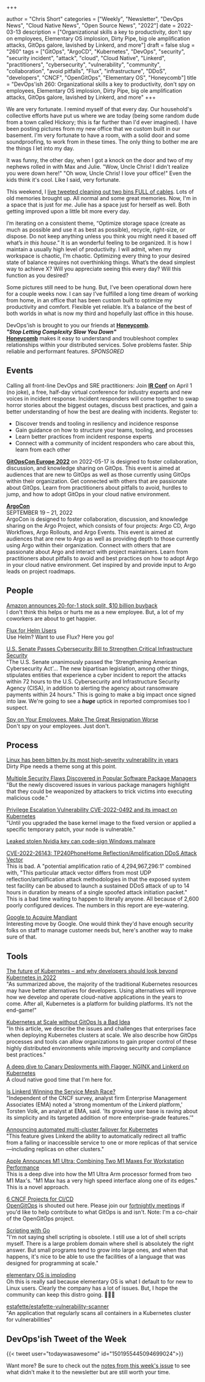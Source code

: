+++

author = "Chris Short"
categories = ["Weekly", "Newsletter", "DevOps News", "Cloud Native News", "Open Source News", "2022"]
date = 2022-03-13
description = ["Organizational skills a key to productivity, don't spy on employees, Elementary OS implosion, Dirty Pipe, big ole amplification attacks, GitOps galore, lavished by Linkerd, and more"]
draft = false
slug = "260"
tags = ["GitOps", "ArgoCD", "Kubernetes", "DevOps", "security", "security incident", "attack", "cloud", "Cloud Native", "Linkerd", "practitioners", "cybersecurity", "vulnerability", "community", "collaboration", "avoid pitfalls", "Flux", "infrastructure", "DDoS", "developers", "CNCF", "OpenGitOps", "Elementary OS", "Honeycomb"]
title = "DevOps'ish 260: Organizational skills a key to productivity, don't spy on employees, Elementary OS implosion, Dirty Pipe, big ole amplification attacks, GitOps galore, lavished by Linkerd, and more"
+++

We are very fortunate. I remind myself of that every day. Our household's collective efforts have put us where we are today (being some random dude from a town called Hickory; this is far further than I'd ever imagined). I have been posting pictures from my new office that we custom built in our basement. I'm very fortunate to have a room, with a solid door and some soundproofing, to work from in these times. The only thing to bother me are the things I let into my day.

It was funny, the other day, when I got a knock on the door and two of my nephews rolled in with Max and Julie. "Wow, Uncle Chris! I didn't realize you were down here!" "Oh wow, Uncle Chris! I love your office!" Even the kids think it's cool. Like I said, very fortunate.

This weekend, I [live tweeted cleaning out two bins FULL of cables](https://twitter.com/ChrisShort/status/1502649910415474688?utm_campaign=devopsish&utm_source=newsletter&utm_medium=text). Lots of old memories brought up. All normal and some great memories. Now, I'm in a space that is just for *me*. Julie has a space just for herself as well. Both getting improved upon a little bit more every day.

I’m iterating on a consistent theme, “Optimize storage space (create as much as possible and use it as best as possible), recycle, right-size, or dispose. Do not keep anything unless you think you might need it based off what’s *in this house*.” It is an wonderful feeling to be organized. It is how I maintain a usually high level of productivity. I will admit, when my workspace is chaotic, I’m chaotic. Optimizing every thing to your desired state of balance requires not overthinking things. What’s the dead simplest way to achieve X? Will you appreciate seeing this every day? Will this function as you desired?

Some pictures still need to be hung. But, I’ve been operational down here for a couple weeks now. I can say I’ve fulfilled a long time dream of working from home, in an office that has been custom built to optimize my productivity and comfort. Flexible yet reliable. It’s a balance of the best of both worlds in what is now my third and hopefully last office in this house.

DevOps'ish is brought to you our friends at [**Honeycomb**](https://ui.honeycomb.io/signup?&utm_source=devopsish&utm_medium=newsletter&utm_campaign=ad&utm_content=product-signup).  
***"Stop Letting Complexity Slow You Down"***  
[**Honeycomb**](https://ui.honeycomb.io/signup?&utm_source=devopsish&utm_medium=newsletter&utm_campaign=ad&utm_content=product-signup) makes it easy to understand and troubleshoot complex relationships within your distributed services. Solve problems faster. Ship reliable and performant features. *SPONSORED*

## Events

Calling all front-line DevOps and SRE practitioners: Join [**IR Conf**](https://www.irconf.io/?utm_source=newsletter&utm_medium=258&utm_campaign=devopsish) on April 1 (no joke), a free, half-day virtual conference for industry experts and new voices in incident response. Incident responders will come together to swap horror stories about the biggest outages, discuss best practices, and gain a better understanding of how the best are dealing with incidents. Register to:

* Discover trends and tooling in resiliency and incidence response
* Gain guidance on how to structure your teams, tooling, and processes
* Learn better practices from incident response experts
* Connect with a community of incident responders who care about this, learn from each other

[**GitOpsCon Europe 2022**](https://events.linuxfoundation.org/gitopscon-europe/?utm_source=newsletter&utm_medium=258&utm_campaign=devopsish) on 2022-05-17 is designed to foster collaboration, discussion, and knowledge sharing on GitOps. This event is aimed at audiences that are new to GitOps as well as those currently using GitOps within their organization. Get connected with others that are passionate about GitOps. Learn from practitioners about pitfalls to avoid, hurdles to jump, and how to adopt GitOps in your cloud native environment.

[**ArgoCon**](https://events.linuxfoundation.org/argocon/)  
SEPTEMBER 19 – 21, 2022  
ArgoCon is designed to foster collaboration, discussion, and knowledge sharing on the Argo Project, which consists of four projects: Argo CD, Argo Workflows, Argo Rollouts, and Argo Events. This event is aimed at audiences that are new to Argo as well as providing depth to those currently using Argo within their organization. Connect with others that are passionate about Argo and interact with project maintainers. Learn from practitioners about pitfalls to avoid and best practices on how to adopt Argo in your cloud native environment. Get inspired by and provide input to Argo leads on project roadmaps.

## People

[Amazon announces 20-for-1 stock split, $10 billion buyback](https://www.cnbc.com/2022/03/09/amazon-announces-20-for-1-stock-split-10-billion-buyback.html)  
I don't think this helps or hurts me as a new employee. But, a lot of my coworkers are about to get happier.

[Flux for Helm Users](https://youtu.be/r_vKf5l1D1M)  
Use Helm? Want to use Flux? Here you go!

[U.S. Senate Passes Cybersecurity Bill to Strengthen Critical Infrastructure Security](https://thehackernews.com/2022/03/us-senate-passes-cybersecurity-bill-to.html)  
"The U.S. Senate unanimously passed the 'Strengthening American Cybersecurity Act'... The new bipartisan legislation, among other things, stipulates entities that experience a cyber incident to report the attacks within 72 hours to the U.S. Cybersecurity and Infrastructure Security Agency (CISA), in addition to alerting the agency about ransomware payments within 24 hours." This is going to make a big impact once signed into law. We're going to see a ***huge*** uptick in reported compromises too I suspect.

[Spy on Your Employees, Make The Great Resignation Worse](https://news.crunchbase.com/news/great-resignation-worse-employee-retention/)  
Don't spy on your employees. Just don't.

## Process

[Linux has been bitten by its most high-severity vulnerability in years](https://arstechnica.com/information-technology/2022/03/linux-has-been-bitten-by-its-most-high-severity-vulnerability-in-years/)  
Dirty Pipe needs a theme song at this point.

[Multiple Security Flaws Discovered in Popular Software Package Managers](https://thehackernews.com/2022/03/multiple-security-flaws-discovered-in.html)  
"But the newly discovered issues in various package managers highlight that they could be weaponized by attackers to trick victims into executing malicious code."

[Privilege Escalation Vulnerability CVE-2022-0492 and its impact on Kubernetes](https://www.armosec.io/blog/privilege-escalation-vulnerability-cve-2022-0492-kubernetes/)  
"Until you upgraded the base kernel image to the fixed version or applied a specific temporary patch, your node is vulnerable."

[Leaked stolen Nvidia key can code-sign Windows malware](https://www.theregister.com/2022/03/05/nvidia_stolen_certificate/)

[CVE-2022-26143: TP240PhoneHome Reflection/Amplification DDoS Attack Vector](https://www.akamai.com/blog/security/phone-home-ddos-attack-vector)  
This is bad. A "potential amplification ratio of 4,294,967,296:1" combined with, "This particular attack vector differs from most UDP reflection/amplification attack methodologies in that the exposed system test facility can be abused to launch a sustained DDoS attack of up to 14 hours in duration by means of a single spoofed attack initiation packet." This is a bad time waiting to happen to literally anyone. All because of 2,600 poorly configured devices. The numbers in this report are eye-watering.

[Google to Acquire Mandiant](https://www.mandiant.com/company/press-release/mgc)  
Interesting move by Google. One would think they'd have enough security folks on staff to manage customer needs but, here's another way to make sure of that.

## Tools

[The future of Kubernetes – and why developers should look beyond Kubernetes in 2022](https://www.cncf.io/blog/2022/03/04/the-future-of-kubernetes-and-why-developers-should-look-beyond-kubernetes-in-2022/)  
"As summarized above, the majority of the traditional Kubernetes resources may have better alternatives for developers. Using alternatives will improve how we develop and operate cloud-native applications in the years to come. After all, Kubernetes is a platform for building platforms. It’s not the end-game!"

[Kubernetes at Scale without GitOps Is a Bad Idea](https://thenewstack.io/kubernetes-at-scale-without-gitops-is-a-bad-idea/)  
"In this article, we describe the issues and challenges that enterprises face when deploying Kubernetes clusters at scale. We also describe how GitOps processes and tools can allow organizations to gain proper control of these highly distributed environments while improving security and compliance best practices."

[A deep dive to Canary Deployments with Flagger, NGINX and Linkerd on Kubernetes](https://devopsian.net/posts/kubernetes-canary-deployments/)  
A cloud native good time that I'm here for.

[Is Linkerd Winning the Service Mesh Race?](https://thenewstack.io/is-linkerd-winning-the-service-mesh-race/)  
"Independent of the CNCF survey, analyst firm Enterprise Management Associates (EMA) noted a 'strong momentum of the Linkerd platform,' Torsten Volk, an analyst at EMA, said. 'Its growing user base is raving about its simplicity and its targeted addition of more enterprise-grade features.'"

[Announcing automated multi-cluster failover for Kubernetes](https://linkerd.io/2022/03/09/announcing-automated-multi-cluster-failover-for-kubernetes/)  
"This feature gives Linkerd the ability to automatically redirect all traffic from a failing or inaccessible service to one or more replicas of that service—including replicas on other clusters."

[Apple Announces M1 Ultra: Combining Two M1 Maxes For Workstation Performance](https://www.anandtech.com/show/17306/apple-announces-m1-ultra-combining-two-m1-maxes-for-even-more-performance)  
This is a deep dive into how the M1 Ultra Arm processor formed from two M1 Max's. "M1 Max has a very high speed interface along one of its edges." This is a novel approach.

[6 CNCF Projects for CI/CD](https://containerjournal.com/features/6-cncf-projects-for-ci-cd/)  
[OpenGitOps](https://opengitops.dev/) is shouted out here. Please join our [fortnightly meetings](https://tockify.com/cncf.public.events/detail/401/1647453600000) if you'd like to help contribute to what GitOps is and isn't. Note: I'm a co-chair of the OpenGitOps project.

[Scripting with Go](https://bitfieldconsulting.com/golang/scripting)  
"I'm not saying shell scripting is obsolete. I still use a lot of shell scripts myself. There is a large problem domain where shell is absolutely the right answer. But small programs tend to grow into large ones, and when that happens, it's nice to be able to use the facilities of a language that was designed for programming at scale."

[elementary OS is imploding](https://lunduke.substack.com/p/elementary-os-is-imploding)  
Oh this is really sad because elementary OS is what I default to for new to Linux users. Clearly the company has a lot of issues. But, I hope the community can keep this distro going. 🤞🤞🤞

[estafette/estafette-vulnerability-scanner](https://github.com/estafette/estafette-vulnerability-scanner)  
"An application that regularly scans all containers in a Kubernetes cluster for vulnerabilities"

## DevOps'ish Tweet of the Week

{{< tweet user="todaywasawesome" id="1501955445094699024">}}

Want more? Be sure to check out the [notes from this week's issue](https://github.com/chris-short/devopsish.com/blob/main/content/post/260/notes.md) to see what didn't make it to the newsletter but are still worth your time.
